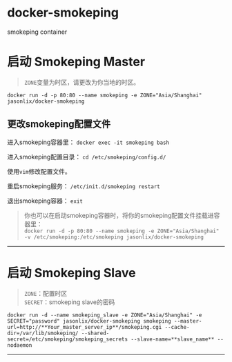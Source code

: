 # docker-smokeping
smokeping container

# 启动 Smokeping Master

> `ZONE`变量为时区，请更改为你当地的时区。

`docker run -d -p 80:80 --name smokeping -e ZONE="Asia/Shanghai" jasonlix/docker-smokeping`

## 更改smokeping配置文件

进入smokeping容器里：
`docker exec -it smokeping bash`

进入smokeping配置目录：
`cd /etc/smokeping/config.d/`

使用`vim`修改配置文件。

重启smokeping服务：
`/etc/init.d/smokeping restart`

退出smokeping容器：
`exit`

> 你也可以在启动smokeping容器时，将你的smokeping配置文件挂载进容器里：  
> `docker run -d -p 80:80 --name smokeping -e ZONE="Asia/Shanghai" -v /etc/smokeping:/etc/smokeping jasonlix/docker-smokeping`

----------------------

# 启动 Smokeping Slave

> `ZONE`：配置时区  
> `SECRET`：smokeping slave的密码

`docker run -d --name smokeping_slave -e ZONE="Asia/Shanghai" -e SECRET="password" jasonlix/docker-smokeping smokeping --master-url=http://**Your_master_server_ip**/smokeping.cgi --cache-dir=/var/lib/smokeping/ --shared-secret=/etc/smokeping/smokeping_secrets --slave-name=**slave_name** --nodaemon`

----------------------